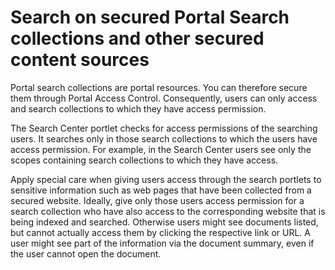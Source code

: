 # Search on secured Portal Search collections and other secured content sources

Portal search collections are portal resources. You can therefore secure them through Portal Access Control. Consequently, users can only access and search collections to which they have access permission.

The Search Center portlet checks for access permissions of the searching users. It searches only in those search collections to which the users have access permission. For example, in the Search Center users see only the scopes containing search collections to which they have access.

Apply special care when giving users access through the search portlets to sensitive information such as web pages that have been collected from a secured website. Ideally, give only those users access permission for a search collection who have also access to the corresponding website that is being indexed and searched. Otherwise users might see documents listed, but cannot actually access them by clicking the respective link or URL. A user might see part of the information via the document summary, even if the user cannot open the document.


